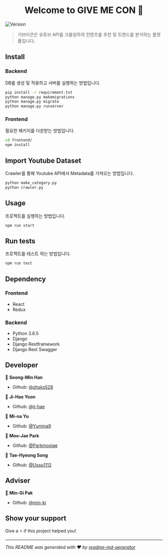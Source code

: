 <h1 align="center">Welcome to GIVE ME CON 👋</h1>
<p>
  <img alt="Version" src="https://img.shields.io/badge/version-0.1.0-blue.svg?cacheSeconds=2592000" />
</p>

> 기브미콘은 유튜브 API를 크롤링하여 컨텐츠를 추천 및 트렌드를 분석하는 플랫폼입니다.

## Install

### Backend
DB를 생성 및 적용하고 서버를 실행하는 방법입니다.
```sh
pip install -r requirement.txt
python manage.py makemigrations
python manage.py migrate
python manage.py runserver
```

### Frontend
필요한 패키지를 다운받는 방법입니다.
```sh
cd frontend/
npm install
```

## Import Youtube Dataset
Crawler를 통해 Youtube API에서 Metadata를 가져오는 방법입니다.
```sh
python make_category.py
python crawler.py
```

## Usage
프로젝트를 실행하는 방법입니다.
```sh
npm run start
```

## Run tests
프로젝트를 테스트 하는 방법입니다.
```sh
npm run test
```

## Dependency

### Frontend

- React
- Redux

### Backend

- Python 3.6.5
- Django
- Django Restframework
- Django Rest Swagger

## Developer

👤 **Seong-Min Han**

- Github: [@zhsks528](https://github.com/zhsks528)

👤 **Ji-Hae Yoon**

- Github: [@ji-hae](https://github.com/YOONJIHAE)

👤 **Mi-na Yu**

- Github: [@Yumina9](https://github.com/Yumina9)

👤 **Moo-Jae Park**

- Github: [@Parkmoojae](https://github.com/Parkmoojae)

👤 **Tae-Hyeong Song**
- Github: [@Ussu1112](https://github.com/Ussu1112)

## Adviser
👤 **Min-Gi Pak**
- Github: [@min-ki](https://github.com/min-ki)

## Show your support

Give a ⭐️ if this project helped you!

---

_This README was generated with ❤️ by [readme-md-generator](https://github.com/kefranabg/readme-md-generator)_
